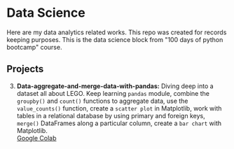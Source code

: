 # Data Science

Here are my data analytics related works.
This repo was created for records keeping purposes.
This is the data science block from "100 days of python bootcamp" course.

## Projects
3. **Data-aggregate-and-merge-data-with-pandas:** Diving deep into a dataset all about LEGO. Keep learning `pandas` module, combine the `groupby()` and `count()` functions to aggregate data, use the `value_counts()` function, create a `scatter plot` in Matplotlib, work with tables in a relational database by using primary and foreign keys, `merge()` DataFrames along a particular column, create a `bar chart` with Matplotlib.\
[Google Colab](https://drive.google.com/file/d/1ZVT9KstPPsCWI6Y9OcDD8YaoKn8v_Xyg/view?usp=sharing)
